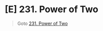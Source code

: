 # [E] 231. Power of Two
> Goto [231. Power of Two](https://leetcode.com/problems/power-of-two/description/)